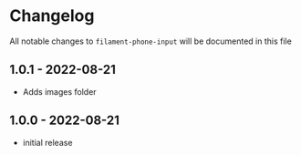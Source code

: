 # Changelog

All notable changes to `filament-phone-input` will be documented in this file

## 1.0.1 - 2022-08-21

- Adds images folder

## 1.0.0 - 2022-08-21

- initial release
